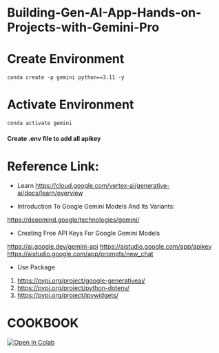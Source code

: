 # Building-Gen-AI-App-Hands-on-Projects-with-Gemini-Pro

# Create Environment 

```
conda create -p gemini python==3.11 -y

```
# Activate Environment

```
conda activate gemini
```

#### Create .env file to add all apikey 

# Reference Link:

- Learn 
https://cloud.google.com/vertex-ai/generative-ai/docs/learn/overview

- Introduction To Google Gemini Models And Its Variants:

https://deepmind.google/technologies/gemini/

- Creating Free API Keys For Google Gemini Models

https://ai.google.dev/gemini-api
https://aistudio.google.com/app/apikey
https://aistudio.google.com/app/prompts/new_chat

- Use Package 
1. https://pypi.org/project/google-generativeai/
2. https://pypi.org/project/python-dotenv/
3. https://pypi.org/project/ipywidgets/

# COOKBOOK 

[![Open In Colab](https://colab.research.google.com/assets/colab-badge.svg)](/Users/hackthebox/Downloads/Building-Gen-AI-App-Hands-on-Projects-with-Gemini-Pro/all_gemini_model.ipynb)
